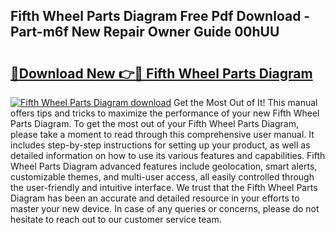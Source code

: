 ## Fifth Wheel Parts Diagram Free Pdf Download - Part-m6f New Repair Owner Guide 00hUU

# <h2><a href="http://dfhxaw.blite.top/?on=Fifth+Wheel+Parts+Diagram">🔗Download New 👉🔴 Fifth Wheel Parts Diagram</a></h2>

[![Fifth Wheel Parts Diagram download](https://i.imgur.com/lujVjoI.png)](http://dfhxaw.blite.top/?on=Fifth+Wheel+Parts+Diagram)
Get the Most Out of It! This manual offers tips and tricks to maximize the performance of your new Fifth Wheel Parts Diagram. To get the most out of your Fifth Wheel Parts Diagram, please take a moment to read through this comprehensive user manual. It includes step-by-step instructions for setting up your product, as well as detailed information on how to use its various features and capabilities. Fifth Wheel Parts Diagram advanced features include geolocation, smart alerts, customizable themes, and multi-user access, all easily controlled through the user-friendly and intuitive interface. We trust that the Fifth Wheel Parts Diagram has been an accurate and detailed resource in your efforts to master your new device. In case of any queries or concerns, please do not hesitate to reach out to our customer service team.
